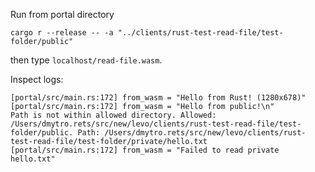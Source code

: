 Run from portal directory 

```
cargo r --release -- -a "../clients/rust-test-read-file/test-folder/public"
```

then type `localhost/read-file.wasm`.

Inspect logs:

```
[portal/src/main.rs:172] from_wasm = "Hello from Rust! (1280x678)"
[portal/src/main.rs:172] from_wasm = "Hello from public!\n"
Path is not within allowed directory. Allowed: /Users/dmytro.rets/src/new/levo/clients/rust-test-read-file/test-folder/public. Path: /Users/dmytro.rets/src/new/levo/clients/rust-test-read-file/test-folder/private/hello.txt
[portal/src/main.rs:172] from_wasm = "Failed to read private hello.txt"
```


